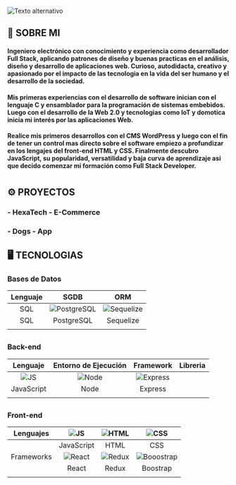 ![Texto alternativo](https://res.cloudinary.com/satronic/image/upload/v1660452541/Software_Developer_1_bjpvre.jpg "Full Stack Developer")
## 👋 SOBRE MI
#### Ingeniero electrónico con conocimiento y experiencia como desarrollador Full Stack, aplicando patrones de diseño y buenas practicas en el análisis, diseño y desarrollo de aplicaciones web. Curioso, autodidacta, creativo y apasionado por el impacto de las tecnologia en la vida del ser humano y el desarrollo de la sociedad.

#### Mis primeras experiencias con el desarrollo de software inician con el lenguaje C y ensamblador para la programación de sistemas embebidos. Luego con el desarrollo de la Web 2.0 y tecnologias como IoT y domotica inicia mi interés por las aplicaciones Web.

#### Realice mis primeros desarrollos con el CMS WordPress y luego con el fin de tener un control mas directo sobre el software empiezo a profundizar en los lengajes del front-end HTML y CSS. Finalmente descubro JavaScript, su popularidad, versatilidad y baja curva de aprendizaje asi que decido comenzar mi formación como Full Stack Developer.
##

#
## ⚙ PROYECTOS
### - HexaTech - E-Commerce
### - Dogs - App
##
## 🖥 TECNOLOGIAS
### Bases de Datos
| Lenguaje | SGDB | ORM |
|:--------:|:----:|:---:|
|    SQL   |![PostgreSQL](https://res.cloudinary.com/satronic/image/upload/v1660444758/logo-postgresql_wx9viw.svg)      |![Sequelize](https://res.cloudinary.com/satronic/image/upload/v1660444102/logo-sequelize_bsnv3b.svg)     |
|    SQL   |PostgreSQL      |Sequelize     |
|          |            |           |
##
### Back-end
|  Lenguaje  | Entorno de Ejecución | Framework | Libreria |
|:----------:|:--------------------:|:---------:|----------|
|![JS](https://res.cloudinary.com/satronic/image/upload/v1660441611/logo-javascript_owz8ne.svg)            |![Node](https://res.cloudinary.com/satronic/image/upload/v1660450389/logo-node_txf0w9.svg)                      |![Express](https://res.cloudinary.com/satronic/image/upload/v1660443455/logo-express_afanwu.svg)           |          |
| JavaScript |         Node         |  Express  |          |
|            |                      |           |          | 
##
### Front-end
|  Lenguajes |![JS](https://res.cloudinary.com/satronic/image/upload/v1660441611/logo-javascript_owz8ne.svg)            |![HTML](https://res.cloudinary.com/satronic/image/upload/v1660441408/logo-html_ydpczg.svg)       |![CSS](https://res.cloudinary.com/satronic/image/upload/v1660448004/logo-css_byx270.svg)          |
|:----------:|:----------:|:-----:|:----------:|
|            | JavaScript |  HTML |CSS|
| Frameworks |![React](https://res.cloudinary.com/satronic/image/upload/v1660447848/logo-react_d1u6z3.svg)            |![Redux](https://res.cloudinary.com/satronic/image/upload/v1660449429/logo-redux_epojdo.svg)       |![Booostrap](https://res.cloudinary.com/satronic/image/upload/v1660449030/logo-bootstrap_mhxckh.svg)          |
|            |    React   | Redux | Boostrap |
|            |            |       |          |



<!---
Satronic/Satronic is a ✨ special ✨ repository because its `README.md` (this file) appears on your GitHub profile.
You can click the Preview link to take a look at your changes.
--->
